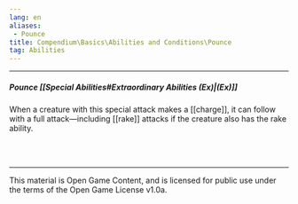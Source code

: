 ```yaml
---
lang: en
aliases:
 - Pounce
title: Compendium\Basics\Abilities and Conditions\Pounce
tag: Abilities
---
```


---
##### Pounce [[Special Abilities#Extraordinary Abilities (Ex)|(Ex)]]

When a creature with this special attack makes a [[charge]], it can follow with a full attack—including [[rake]] attacks if the creature also has the rake ability.


<br><br>

---

This material is Open Game Content, and is licensed for public use under the terms of the Open Game License v1.0a.

